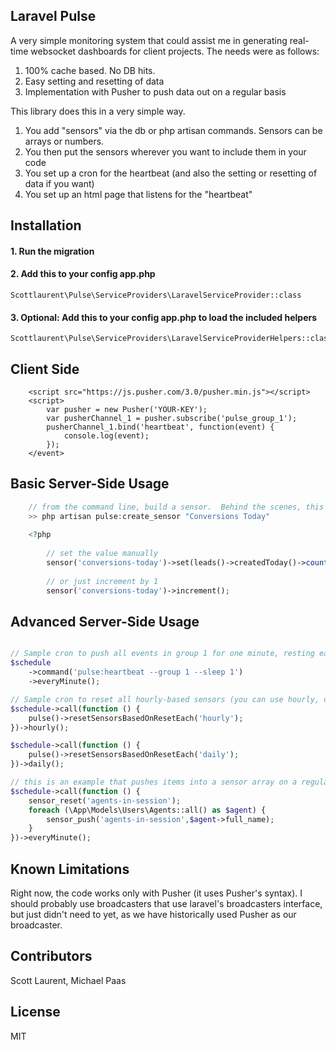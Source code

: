 ## Laravel Pulse
A very simple monitoring system that could assist me in generating real-time websocket dashboards for client projects.  The needs were as follows:
1. 100% cache based.  No DB hits.  
2. Easy setting and resetting of data
3. Implementation with Pusher to push data out on a regular basis

This library does this in a very simple way.
1. You add "sensors" via the db or php artisan commands.  Sensors can be arrays or numbers.
2. You then put the sensors wherever you want to include them in your code
3. You set up a cron for the heartbeat (and also the setting or resetting of data if you want)
4. You set up an html page that listens for the "heartbeat"

## Installation

#### 1. Run the migration
#### 2. Add this to your config app.php
    Scottlaurent\Pulse\ServiceProviders\LaravelServiceProvider::class
#### 3. Optional: Add this to your config app.php to load the included helpers
	Scottlaurent\Pulse\ServiceProviders\LaravelServiceProviderHelpers::class

## Client Side
```
	<script src="https://js.pusher.com/3.0/pusher.min.js"></script>
    <script>
        var pusher = new Pusher('YOUR-KEY');
		var pusherChannel_1 = pusher.subscribe('pulse_group_1');
	    pusherChannel_1.bind('heartbeat', function(event) {
            console.log(event);
		});
	</event>
```

## Basic Server-Side Usage
```php
    // from the command line, build a sensor.  Behind the scenes, this simply adds a table to the database and regenerates the cache of sensors
    >> php artisan pulse:create_sensor "Conversions Today"
    
    <?php
    
        // set the value manually
        sensor('conversions-today')->set(leads()->createdToday()->count());
        
        // or just increment by 1
        sensor('conversions-today')->increment();
```
## Advanced Server-Side Usage
```php

// Sample cron to push all events in group 1 for one minute, resting each second between pushes (ie: 60 times per minute)
$schedule
    ->command('pulse:heartbeat --group 1 --sleep 1')
    ->everyMinute();

// Sample cron to reset all hourly-based sensors (you can use hourly, daily, weekly, monthly, yearly)
$schedule->call(function () {
    pulse()->resetSensorsBasedOnResetEach('hourly');
})->hourly();

$schedule->call(function () {
    pulse()->resetSensorsBasedOnResetEach('daily');
})->daily();

// this is an example that pushes items into a sensor array on a regular basis (useful for known how many people are currently online or something similar).
$schedule->call(function () {
    sensor_reset('agents-in-session');
    foreach (\App\Models\Users\Agents::all() as $agent) {
        sensor_push('agents-in-session',$agent->full_name);
    }
})->everyMinute();

```

## Known Limitations
Right now, the code works only with Pusher (it uses Pusher's syntax).  I should probably use broadcasters that use laravel's broadcasters interface, but just didn't need to yet, as we have historically used Pusher as our broadcaster.




## Contributors
Scott Laurent, Michael Paas

## License

MIT